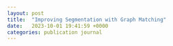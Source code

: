 ```yaml
---
layout: post
title:  "Improving Segmentation with Graph Matching"
date:   2023-10-01 19:41:59 +0000
categories: publication journal
---
```


